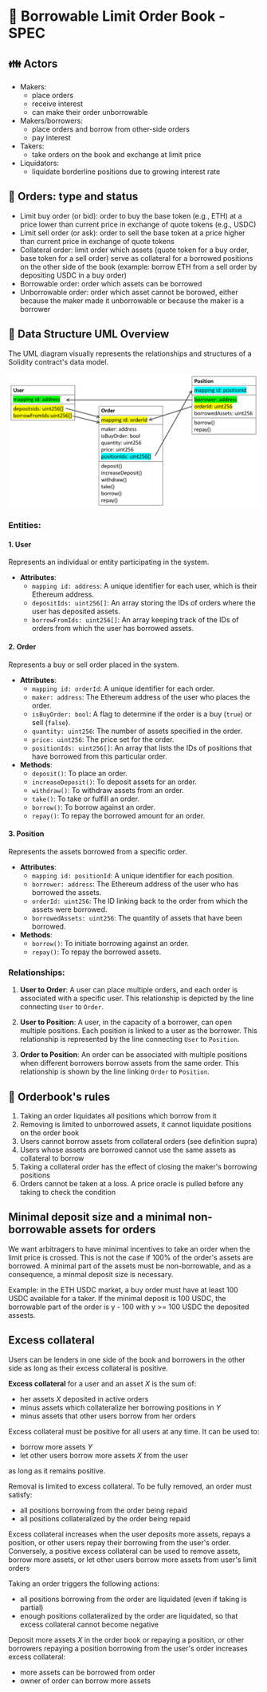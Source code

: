 # :book: Borrowable Limit Order Book - SPEC

## :family: Actors

- Makers:
  - place orders
  - receive interest
  - can make their order unborrowable
- Makers/borrowers:
  - place orders and borrow from other-side orders
  - pay interest
- Takers:
  - take orders on the book and exchange at limit price
- Liquidators:
  - liquidate borderline positions due to growing interest rate

## :card_index: Orders: type and status

- Limit buy order (or bid): order to buy the base token (e.g., ETH) at a price lower than current price in exchange of quote tokens (e.g., USDC)
- Limit sell order (or ask): order to sell the base token at a price higher than current price in exchange of quote tokens
- Collateral order: limit order which assets (quote token for a buy order, base token for a sell order) serve as collateral for a borrowed positions on the other side of the book (example: borrow ETH from a sell order by depositing USDC in a buy order)
- Borrowable order: order which assets can be borrowed
- Unborrowable order: order which asset cannot be borowed, either because the maker made it unborrowable or because the maker is a borrower

## :twisted_rightwards_arrows: Data Structure UML Overview

The UML diagram visually represents the relationships and structures of a Solidity contract's data model.

![](/Images/lendbook_ulm.png)

### Entities:

#### 1. **User**
Represents an individual or entity participating in the system.
- **Attributes**:
  - `mapping id: address`: A unique identifier for each user, which is their Ethereum address.
  - `depositIds: uint256[]`: An array storing the IDs of orders where the user has deposited assets.
  - `borrowFromIds: uint256[]`: An array keeping track of the IDs of orders from which the user has borrowed assets.

#### 2. **Order**
Represents a buy or sell order placed in the system.
- **Attributes**:
  - `mapping id: orderId`: A unique identifier for each order.
  - `maker: address`: The Ethereum address of the user who places the order.
  - `isBuyOrder: bool`: A flag to determine if the order is a buy (`true`) or sell (`false`).
  - `quantity: uint256`: The number of assets specified in the order.
  - `price: uint256`: The price set for the order.
  - `positionIds: uint256[]`: An array that lists the IDs of positions that have borrowed from this particular order.
- **Methods**:
  - `deposit()`: To place an order.
  - `increaseDeposit()`: To deposit assets for an order.
  - `withdraw()`: To withdraw assets from an order.
  - `take()`: To take or fulfill an order.
  - `borrow()`: To borrow against an order.
  - `repay()`: To repay the borrowed amount for an order.

#### 3. **Position**
Represents the assets borrowed from a specific order.
- **Attributes**:
  - `mapping id: positionId`: A unique identifier for each position.
  - `borrower: address`: The Ethereum address of the user who has borrowed the assets.
  - `orderId: uint256`: The ID linking back to the order from which the assets were borrowed.
  - `borrowedAssets: uint256`: The quantity of assets that have been borrowed.
- **Methods**:
  - `borrow()`: To initiate borrowing against an order.
  - `repay()`: To repay the borrowed assets.

### Relationships:

1. **User to Order**: 
A user can place multiple orders, and each order is associated with a specific user. This relationship is depicted by the line connecting `User` to `Order`.

2. **User to Position**: 
A user, in the capacity of a borrower, can open multiple positions. Each position is linked to a user as the borrower. This relationship is represented by the line connecting `User` to `Position`.

3. **Order to Position**: 
An order can be associated with multiple positions when different borrowers borrow assets from the same order. This relationship is shown by the line linking `Order` to `Position`.


## :scroll: Orderbook's rules

1. Taking an order liquidates all positions which borrow from it
2. Removing is limited to unborrowed assets, it cannot liquidate positions on the order book
3. Users cannot borrow assets from collateral orders (see definition supra)
4. Users whose assets are borrowed cannot use the same assets as collateral to borrow
5. Taking a collateral order has the effect of closing the maker's borrowing positions
6. Orders cannot be taken at a loss. A price oracle is pulled before any taking to check the condition

## Minimal deposit size and a minimal non-borrowable assets for orders

We want arbitragers to have minimal incentives to take an order when the limit price is crossed. This is not the case if 100\% of the order's assets are borrowed. A minimal part of the assets must be non-borrowable, and as a consequence, a minmal deposit size is necessary.

Example: in the ETH USDC market, a buy order must have at least 100 USDC available for a taker. If the minimal deposit is 100 USDC, the borrowable part of the order is y - 100 with y >= 100 USDC the deposited assests.

## Excess collateral

Users can be lenders in one side of the book and borrowers in the other side as long as their excess collateral is positive.

**Excess collateral** for a user and an asset $X$ is the sum of:

- her assets $X$ deposited in active orders 
- minus assets which collateralize her borrowing positions in $Y$
- minus assets that other users borrow from her orders

Excess collateral must be positive for all users at any time. It can be used to:

- borrow more assets $Y$
- let other users borrow more assets $X$ from the user

as long as it remains positive.

Removal is limited to excess collateral. To be fully removed, an order must satisfy:

- all positions borrowing from the order being repaid
- all positions collateralized by the order being repaid

Excess collateral increases when the user deposits more assets, repays a position, or other users repay their borrowing from the user's order. Conversely, a positive excess collateral can be used to remove assets, borrow more assets, or let other users borrow more assets from user's limit orders

Taking an order triggers the following actions:

- all positions borrowing from the order are liquidated (even if taking is partial)
- enough positions collateralized by the order are liquidated, so that excess collateral cannot become negative

Deposit more assets $X$ in the order book or repaying a position, or other borrowers repaying a position borrowing from the user's order increases excess collateral:

- more assets can be borrowed from order
- owner of order can borrow more assets